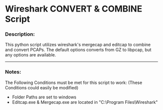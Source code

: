 Wireshark CONVERT & COMBINE Script
============
### Description:

This python script utilizes wireshark's mergecap and editcap to combine and convert PCAPs.
The default options converts from GZ to libpcap, but any options are available.

----

### Notes:

The Following Conditions must be met for this script to work:
(These Conditions could easily be modified)
* Folder Paths are set to windows
* Editcap.exe & Mergecap.exe are located in "C:\Program Files\Wireshark"
